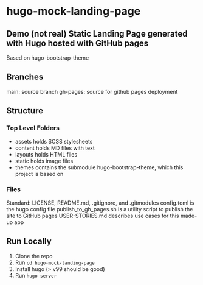 # hugo-mock-landing-page
## **Demo** (not real) Static Landing Page generated with Hugo hosted with GitHub pages
Based on hugo-bootstrap-theme

## Branches
main: source branch
gh-pages: source for github pages deployment

## Structure
### Top Level Folders
* assets holds SCSS stylesheets
* content holds MD files with text
* layouts holds HTML files
* static holds image files
* themes contains the submodule hugo-bootstrap-theme, which this project is based on
### Files
Standard: LICENSE, README.md, .gitignore, and .gitmodules
config.toml is the hugo config file
publish_to_gh_pages.sh is a utility script to publish the site to GitHub pages
USER-STORIES.md describes use cases for this made-up app

## Run Locally
1. Clone the repo
2. Run `cd hugo-mock-landing-page`
3. Install hugo (> v99 should be good)
3. Run `hugo server`